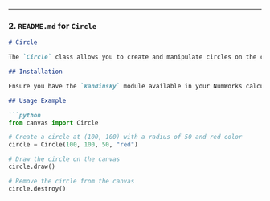 
---

### 2. `README.md` for `Circle`

```markdown
# Circle

The `Circle` class allows you to create and manipulate circles on the canvas. You can draw circles at specified coordinates with a defined radius and color.

## Installation

Ensure you have the `kandinsky` module available in your NumWorks calculator.

## Usage Example

```python
from canvas import Circle

# Create a circle at (100, 100) with a radius of 50 and red color
circle = Circle(100, 100, 50, "red")

# Draw the circle on the canvas
circle.draw()

# Remove the circle from the canvas
circle.destroy()
```
